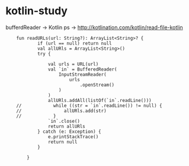 # kotlin-study

bufferdReader -> Kotlin
ps -> http://kotlination.com/kotlin/read-file-kotlin

        fun readURLs(url: String?): ArrayList<String>? {
                if (url == null) return null
                val allURls = ArrayList<String>()
                try {

                    val urls = URL(url)
                    val `in` = BufferedReader(
                        InputStreamReader(
                            urls
                                .openStream()
                        )
                    )
                    allURls.addAll(listOf(`in`.readLine()))
        //            while ((str = `in`.readLine()) != null) {
        //                allURls.add(str)
        //            }
                    `in`.close()
                    return allURls
                } catch (e: Exception) {
                    e.printStackTrace()
                    return null
                }

            }

